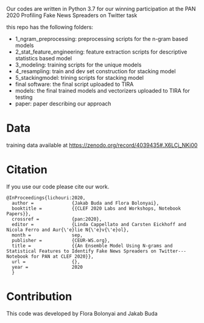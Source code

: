 Our codes are written in Python 3.7 for our winning participation at the PAN 2020 Profiling Fake News Spreaders on Twitter task

this repo has the following folders:

- 1_ngram_preprocessing: preprocessing scripts for the n-gram based models
- 2_stat_feature_engineering: feature extraction scripts for descriptive statistics based model
- 3_modeling: training scripts for the unique models
- 4_resampling: train and dev set construction for stacking model
- 5_stackingmodel: trining scripts for stacking model
- final software: the final script uploaded to TIRA
- models: the final trained models and vectorizers uploaded to TIRA for testing
- paper: paper describing our approach


# Data
training data available at https://zenodo.org/record/4039435#.X6LCj_NKi00


# Citation

If you use our code please cite our work.

    @InProceedings{lichouri:2020,
      author =              {Jakab Buda and Flora Bolonyai},
      booktitle =           {{CLEF 2020 Labs and Workshops, Notebook Papers}},
      crossref =            {pan:2020},
      editor =              {Linda Cappellato and Carsten Eickhoff and Nicola Ferro and Aur{\'e}lie N{\'e}v{\'e}ol},
      month =               sep,
      publisher =           {CEUR-WS.org},
      title =               {{An Ensemble Model Using N-grams and Statistical Features to Identify Fake News Spreaders on Twitter---Notebook for PAN at CLEF 2020}},
      url =                 {},
      year =                2020
      }


# Contribution

This code was developed by Flora Bolonyai and Jakab Buda
